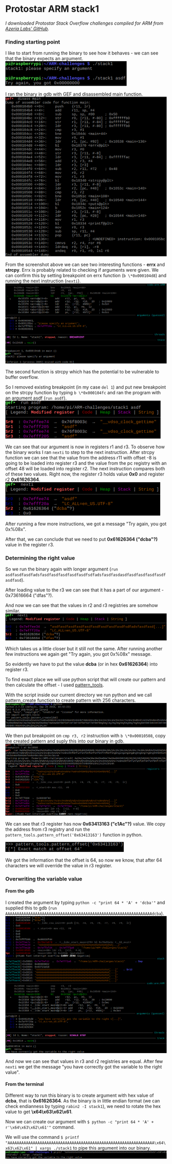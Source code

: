 # Protostar ARM stack1

*I downloaded Protostar Stack Overflow challenges compiled for ARM from [Azeria Labs' GitHub](https://github.com/azeria-labs/ARM-challenges).*

### Finding starting point

I like to start from running the binary to see how it behaves - we can see that the binary expects an argument.
![alt text](img/ARM_stack1_01.png)

I ran the binary in gdb with GEF and disassembled main function.
![alt text](img/ARM_stack1_02.png)

From the screenshot above we can see two interesting functions - **errx** and **strcpy**. Errx is probably related to checking if arguments were given. We can confirm this by setting breakpoint on errx function (`b \*0x000104d8`) and running the next instruction (`nexti`).
![alt text](img/ARM_stack1_03.png)

The second function is strcpy which has the potential to be vulnerable to buffer overflow.

So I removed existing breakpoint (in my case `del 1`) and put new breakpoint on the strcpy function by typing `b \*0x000104fc` and ran the program with an argument asdf (`run asdf`).
![alt text](img/ARM_stack1_04.png)

We can see that our argument is now in registers r1 and r3. To observe how the binary works I ran `nexti` to step to the next instruction.
After strcpy function we can see that the value from the address r11 with offset -8 is going to be loaded into register r3 and the value from the pc registry with an offset 48 will be loaded into register r2. The next instruction compares both of these two values.
Right now, the register r3 holds value **0x0** and register r2 **0x61626364**.
![alt text](img/ARM_stack1_05.png)

After running a few more instructions, we got a message "Try again, you got 0x%08x".

After that, we can conclude that we need to put **0x61626364 ("dcba"?)** value in the register r3. 

### Determining the right value

So we run the binary again with longer argument (`run asdfasdfasdfadsfasdfasdfasdfasdfasdfsdfadsfasdfasdasdfasdfasdfasdfasdfasdfasd`).

After loading value to the r3 we can see that it has a part of our argument - 0x73616664 ("dfas"?).

And now we can see that the values in r2 and r3 registries are somehow similar.
![alt text](img/ARM_stack1_06.png)

Which takes us a little closer but it still not the same. After running another few instructions we again get "Try again, you got 0x%08x" message.

So evidently we have to put the value **dcba** (or in hex **0x61626364**) into register r3.

To find exact place we will use python script that will create our pattern and then calculate the offset - I used [pattern\_tools](https://github.com/jbertman/pattern_tools).

With the script inside our current directory we run python and we call pattern\_create function to create pattern with 256 characters.
![alt text](img/ARM_stack1_07.png)

We then put breakpoint on `cmp r3, r2` instruction with `b \*0x00010508`, copy the created pattern and suply this into our binary in gdb.
![alt text](img/ARM_stack1_08.png)

We can see that r3 register has now **0x63413163 ("c1Ac"?)** value.
We copy the address from r3 registry and run the `pattern_tools.pattern_offset('0x63413163')` function in python.

![alt text](img/ARM_stack1_09.png)

We got the information that the offset is 64, so now we know, that after 64 characters we will override the value in r3 register.

### Overwriting the variable value

#### From the gdb

I created the argument by typing `python -c "print 64 * 'A' + 'dcba'"` and supplied this to gdb (`run AAAAAAAAAAAAAAAAAAAAAAAAAAAAAAAAAAAAAAAAAAAAAAAAAAAAAAAAAAAAAAAAdcba`).
![alt text](img/ARM_stack1_10.png)

And now we can see that values in r3 and r2 registries are equal. After few `nexti` we get the message "you have correctly got the variable to the right value".

#### From the terminal

Different way to run this binary is to create argument with hex value of **dcba**, that is **0x61626364**. As the binary is in little endian format (we can check endianness by typing `rabin2 -I stack1`), we need to rotate the hex value to get **\x64\x63\x62\x61**.

Now we can create our argument with `$ python -c "print 64 * 'A' + r'\x64\x63\x62\x61'"` command.

We will use the command `$ printf "AAAAAAAAAAAAAAAAAAAAAAAAAAAAAAAAAAAAAAAAAAAAAAAAAAAAAAAAAAAAAAAA\x64\x63\x62\x61" | xargs ./stack1` to pipe this argument into our binary.
![alt text](img/ARM_stack1_11.png)


